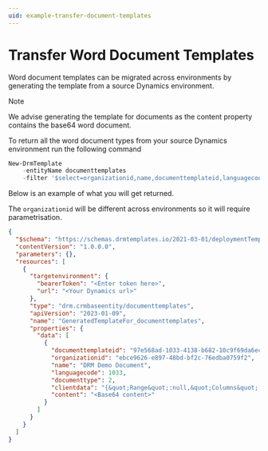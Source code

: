 ```yaml
---
uid: example-transfer-document-templates
---
```


# Transfer Word Document Templates

Word document templates can be migrated across environments by generating the template from 
a source Dynamics environment.

>[!NOTE]
>We advise generating the template for documents as the content property contains the base64
word document.

To return all the word document types from your source Dynamics environment run the following
command

```powershell
New-DrmTemplate 
    -entityName documenttemplates 
    -filter '$select=organizationid,name,documenttemplateid,languagecode,documenttype,clientdata,content&$filter=documenttype eq 2' 
```

Below is an example of what you will get returned.

The ```organizationid``` will be different across environments so it will
require parametrisation.

```json
{
  "$schema": "https://schemas.drmtemplates.io/2021-03-01/deploymentTemplate.json#",
  "contentVersion": "1.0.0.0",
  "parameters": {},
  "resources": [
    {
      "targetenvironment": {
        "bearerToken": "<Enter token here>",
        "url": "<Your Dynamics url>"
      },
      "type": "drm.crmbaseentity/documenttemplates",
      "apiVersion": "2023-01-09",
      "name": "GeneratedTemplateFor_documenttemplates",
      "properties": {
        "data": [
          {
            "documenttemplateid": "97e568ad-1033-4138-b682-10c9f69da6ec",
            "organizationid": "ebce9626-e897-48bd-bf2c-76edba0759f2",
            "name": "DRM Demo Document",
            "languagecode": 1033,
            "documenttype": 2,
            "clientdata": "{&quot;Range&quot;:null,&quot;Columns&quot;:null,&quot;DisplayConditions&quot;:&quot;<DisplayConditions><Everyone /></DisplayConditions>&quot;}",
            "content": "<Base64 content>"
          }
        ]
      }
    }
  ]
}
```